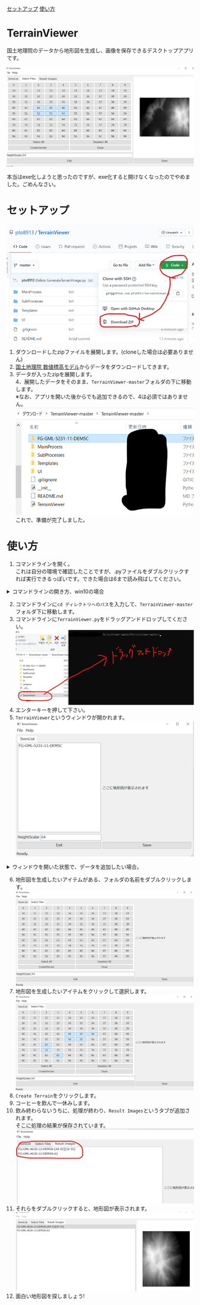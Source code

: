 [セットアップ](#セットアップ)
[使い方](#使い方)

# TerrainViewer
国土地理院のデータから地形図を生成し、画像を保存できるデスクトップアプリです。

![intro](https://github.com/pto8913/TerrainViewer/blob/images/Intro.png)<br>

本当はexe化しようと思ったのですが、exe化すると開けなくなったのでやめました。ごめんなさい。

# セットアップ
![downloadzip](https://github.com/pto8913/TerrainViewer/blob/images/Zip1.png)
1. ダウンロードしたzipファイルを展開します。(cloneした場合は必要ありません)<br>
2. [国土地理院 数値標高モデル](https://fgd.gsi.go.jp/download/menu.php)からデータをダウンロードしてきます。<br>
3. データが入ったzipを展開します。<br>
4．展開したデータをそのまま、`TerrainViewer-master`フォルダの下に移動します。<br>
※なお、アプリを開いた後からでも追加できるので、4は必須ではありません。<br>
![setup2](https://github.com/pto8913/TerrainViewer/blob/images/Zip4.png)<br>
これで、準備が完了しました。<br>

# 使い方
1. コマンドラインを開く。<br>
これは自分の環境で確認したことですが、.pyファイルをダブルクリックすれば実行できるっぽいです。できた場合は6まで読み飛ばしてください。<br>
<details>
  <summary>コマンドラインの開き方、win10の場合</summary>
  
  ## 一つ目
  ![open cmd1](https://github.com/pto8913/TerrainViewer/blob/images/cmd1-1.png)<br>
  1. `winキー`を押しながら`Rキー`を押します。<br>
  2. 画面上に現れたウィンドウに、`cmd`と入力します。<br>
  3. `ok`を押してください。<br>
  
  ## 二つ目
  ![open cmd2](https://github.com/pto8913/TerrainViewer/blob/images/cmd2-1.png)<br>
  1. スタートを開きます。<br>
  2. スタートを開いた状態で、`cmd`と入力します。<br>
  3. コマンドプロンプトを開いてください。<br>
  ![open cmd2-2](https://github.com/pto8913/TerrainViewer/blob/images/cmd2-2.png)<br>

</details>

2. コマンドラインに`cd ディレクトリへのパス`を入力して、`TerrainViewer-master`フォルダ下に移動します。<br>
3. コマンドラインに`TerrainViewer.py`をドラッグアンドドロップしてください。<br>
![Howtouse3](https://github.com/pto8913/TerrainViewer/blob/images/Howtouse3.png)<br>
4. エンターキーを押して下さい。<br>
5. `TerrainViewer`というウィンドウが開かれます。<br>
![Howtouse5](https://github.com/pto8913/TerrainViewer/blob/images/Howtouse5.png)<br>
<details>
  <summary>ウィンドウを開いた状態で、データを追加したい場合。</summary>
  
  5.5　国土地理院からダウンロードしてきたデータを、ウィンドウを開いた状態で行いたい場合、<br>
       ダウンロードしてきたzip形式のフォルダを展開します。 <br>
       展開されたフォルダをそのままウィンドウに、ドラッグアンドドロップしてください。<br>  
       ![Houtouse5.5](https://github.com/pto8913/TerrainViewer/blob/images/Howtouse5.5.png)<br>
</details>


6. 地形図を生成したいアイテムがある、フォルダの名前をダブルクリックします。<br>
![Howtouse6](https://github.com/pto8913/TerrainViewer/blob/images/Howtouse6.png)<br>
7. 地形図を生成したいアイテムをクリックして選択します。<br>
![Howtouse7](https://github.com/pto8913/TerrainViewer/blob/images/Howtouse7.png)<br>
8. `Create Terrain`をクリックします。<br>
9. コーヒーを飲んで一休みします。<br>
10. 飲み終わらないうちに、処理が終わり、`Result Images`というタブが追加されます。<br>
そこに処理の結果が保存されています。<br>
![Howtouse10](https://github.com/pto8913/TerrainViewer/blob/images/Howtouse10.png)<br>
11. それらをダブルクリックすると、地形図が表示されます。<br>
![Howtouse10](https://github.com/pto8913/TerrainViewer/blob/images/Howtouse11.png)<br>
12. 面白い地形図を探しましょう!<br>
